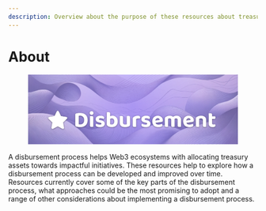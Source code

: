 ```yaml
---
description: Overview about the purpose of these resources about treasury disbursement
---
```


# About

<figure><img src=".gitbook/assets/disbursement-header-generated.png" alt=""><figcaption></figcaption></figure>

A disbursement process helps Web3 ecosystems with allocating treasury assets towards impactful initiatives. These resources help to explore how a disbursement process can be developed and improved over time. Resources currently cover some of the key parts of the disbursement process, what approaches could be the most promising to adopt and a range of other considerations about implementing a disbursement process.
